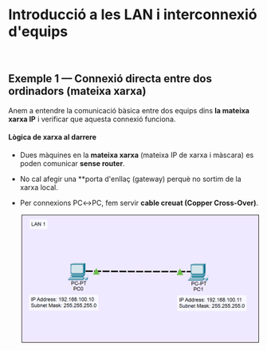 # Introducció a les LAN i interconnexió d'equips

<br>

## Exemple 1 — Connexió directa entre dos ordinadors (mateixa xarxa)

Anem a entendre la comunicació bàsica entre dos equips dins **la mateixa xarxa IP** i verificar que aquesta connexió funciona.

#### Lògica de xarxa al darrere

- Dues màquines en la **mateixa xarxa** (mateixa IP de xarxa i màscara) es poden comunicar **sense router**.
- No cal afegir una **porta d'enllaç (gateway) perquè no sortim de la xarxa local.
- Per connexions PC↔PC, fem servir **cable creuat (Copper Cross-Over)**.

  <div style="text-align: center;">
    <img src="https://github.com/victordomgs/M0225/blob/main/images/Image1.png" width="650" height="auto"/>
  </div>
